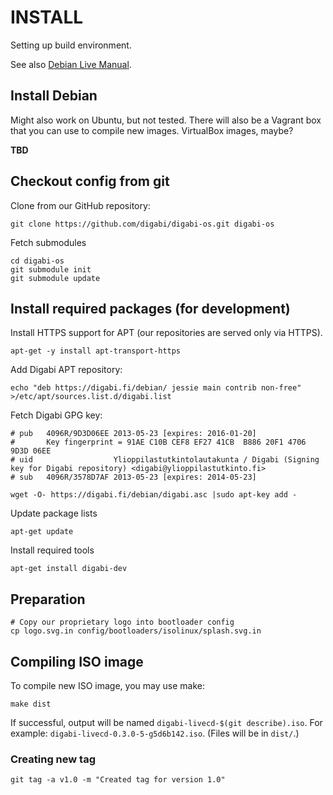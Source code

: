 # INSTALL
Setting up build environment.

See also [Debian Live Manual](http://live.debian.net/manual/).


## Install Debian
Might also work on Ubuntu, but not tested. There will also be a Vagrant box that you can use to compile new images. VirtualBox images, maybe?

**TBD**


## Checkout config from git
Clone from our GitHub repository:

    git clone https://github.com/digabi/digabi-os.git digabi-os

Fetch submodules

    cd digabi-os
    git submodule init
    git submodule update

## Install required packages (for development)

Install HTTPS support for APT (our repositories are served only via HTTPS).

    apt-get -y install apt-transport-https

Add Digabi APT repository:

    echo "deb https://digabi.fi/debian/ jessie main contrib non-free" >/etc/apt/sources.list.d/digabi.list

Fetch Digabi GPG key:

    # pub   4096R/9D3D06EE 2013-05-23 [expires: 2016-01-20]
    #       Key fingerprint = 91AE C10B CEF8 EF27 41CB  B886 20F1 4706 9D3D 06EE
    # uid                  Ylioppilastutkintolautakunta / Digabi (Signing key for Digabi repository) <digabi@ylioppilastutkinto.fi>
    # sub   4096R/3578D7AF 2013-05-23 [expires: 2014-05-23]      

    wget -O- https://digabi.fi/debian/digabi.asc |sudo apt-key add -

Update package lists

    apt-get update

Install required tools

    apt-get install digabi-dev


## Preparation
    # Copy our proprietary logo into bootloader config
    cp logo.svg.in config/bootloaders/isolinux/splash.svg.in


## Compiling ISO image
To compile new ISO image, you may use make:

    make dist

If successful, output will be named `digabi-livecd-$(git describe).iso`. For example: `digabi-livecd-0.3.0-5-g5d6b142.iso`. (Files will be in `dist/`.)


### Creating new tag
    git tag -a v1.0 -m "Created tag for version 1.0"


